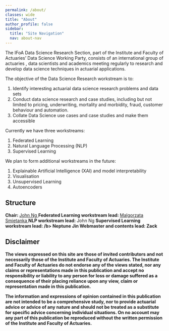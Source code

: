 ```yaml
---
permalink: /about/
classes: wide
title: "About"
author_profile: false
sidebar:
  title: "Site Navigation"
  nav: about-nav
---
```


The IFoA Data Science Research Section, part of the Institute and Faculty of Actuaries’ Data Science Working Party, consists of an international group of actuaries , data scientists and academics meeting regularly to research and develop data science techniques in actuarial applications.

The objective of the Data Science Research workstream is to:

1. Identify interesting actuarial data science research problems and data sets
2. Conduct data science research and case studies, including but not limited to pricing, underwriting, mortality and morbidity, fraud, customer behaviour and automation.
3. Collate Data Science use cases and case studies and make them accessible

Currently we have three workstreams:
1. Federated Learning
2. Natural Language Processing (NLP)
3. Supervised Learning

We plan to form additional workstreams in the future:
1. Explainable Artificial Intelligence (XAI) and model interpretability
2. Visualisation
3. Unsupervised Learning
4. Autoencoders   

## Structure

<b> Chair: </b> <a href="https://www.linkedin.com/in/wui-hua-ng/"> John Ng </a>
<b> Federated Learning workstream lead: </b> <a href href="https://www.linkedin.com/in/ma%C5%82gorzata-%C5%9Bmietanka-a1963a112/"> Malgorzata Smietanka </a>
<b> NLP workstream lead: </b> John Ng
<b> Supervised Learning workstream lead: /b> Neptune Jin
<b> Webmaster and contents lead: </b> Zack 


## Disclaimer
The views expressed on this site are those of invited contributors and not necessarily those of the Institute and Faculty of Actuaries. The Institute and Faculty of Actuaries do not endorse any of the views stated, nor any claims or representations made in this publication and accept no responsibility or liability to any person for loss or damage suffered as a consequence of their placing reliance upon any view, claim or representation made in this publication. 

The information and expressions of opinion contained in this publication are not intended to be a comprehensive study, nor to provide actuarial advice or advice of any nature and should not be treated as a substitute for specific advice concerning individual situations. On no account may any part of this publication be reproduced without the written permission of the Institute and Faculty of Actuaries.
